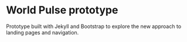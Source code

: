 # World Pulse prototype

Prototype built with Jekyll and Bootstrap to explore the new approach to landing pages and navigation.
